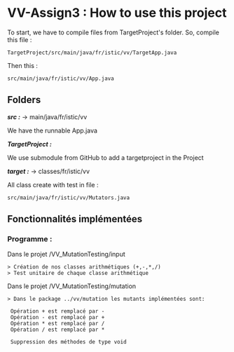 # VV-Assign3 : How to use this project

To start, we have to compile files from TargetProject's folder.
So, compile this file :

  	TargetProject/src/main/java/fr/istic/vv/TargetApp.java
  	
Then this :

   	src/main/java/fr/istic/vv/App.java

## Folders 
 
 **_src :_** -> main/java/fr/istic/vv
    <p>We have the runnable App.java</p>

 **_TargetProject :_** 
    <p>We use submodule from GitHub to add a targetproject in the Project</p>


 **_target :_** -> classes/fr/istic/vv 
    <p>All class create with test in file : </p>


  	src/main/java/fr/istic/vv/Mutators.java

## Fonctionnalités implémentées 

 ### Programme :
 
 Dans le projet /VV_MutationTesting/input
 
    > Création de nos classes arithmétiques (+,-,*,/)
    > Test unitaire de chaque classe arithmétique
 
  Dans le projet /VV_MutationTesting/mutation
  
    > Dans le package ../vv/mutation les mutants implémentées sont:
      
     Opération + est remplacé par -
     Opération - est remplacé par +
     Opération * est remplacé par /
     Opération / est remplacé par *
     
     Suppression des méthodes de type void
